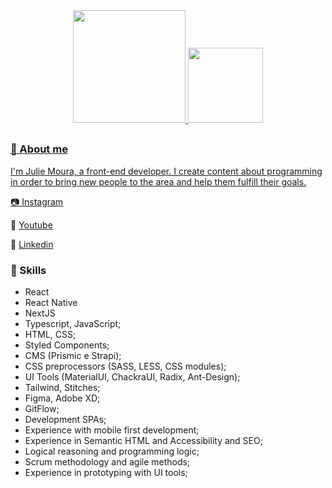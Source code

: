 <div align="center">
  <a href="https://github.com/juliemoura">
  <img height="180em" src="https://github-readme-stats.vercel.app/api?username=juliemoura&show_icons=true&theme=jolly&include_all_commits=true&count_private=true"/>
  <img height="120em" src="https://github-readme-stats.vercel.app/api/top-langs/?username=juliemoura&layout=compact&langs_count=7&theme=jolly"/>
</div>

  ##
  
### 👋 About me
  I'm Julie Moura, a front-end developer. I create content about programming in order to bring new people to the area and help them fulfill their goals.
  
  📷 <a href="https://www.instagram.com/mouralie/">Instagram</a>
  
  🎥 <a href="https://www.youtube.com/channel/UCitBalvK-jOE0rOiijL8dww">Youtube</a>
  
  👤 <a href="https://www.linkedin.com/in/juliemoura/">Linkedin</a>

  
  ### 🧠 Skills
  
  - React
  - React Native
  - NextJS
  - Typescript, JavaScript;
  - HTML, CSS;
  - Styled Components;
  - CMS (Prismic e Strapi);
  - CSS preprocessors (SASS, LESS, CSS modules);
  - UI Tools (MaterialUI, ChackraUI, Radix, Ant-Design);
  - Tailwind, Stitches;
  - Figma, Adobe XD;
  - GitFlow;
  - Development SPAs;
  - Experience with mobile first development;
  - Experience in Semantic HTML and Accessibility and SEO;
  - Logical reasoning and programming logic;
  - Scrum methodology and agile methods;
  - Experience in prototyping with UI tools;
